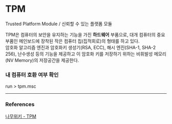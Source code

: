 # TPM

Trusted Platform Module / 신뢰할 수 있는 플랫폼 모듈

TPM은 컴퓨터의 보안을 유지하는 기능을 가진 **하드웨어** 부품으로, 대개 컴퓨터의 중요 부품인 메인보드에 장착된 작은 컴퓨터 칩(집적회로)의 형태를 하고 있다.  
암호화 알고리즘 엔진과 암호화키 생성기(RSA, ECC), 해시 엔진(SHA-1, SHA-2 256), 난수생성 등의 기능을 제공하고 이 암호화 키를 저장하기 위하는 비휘발성 메모리(NV Memory)의 저장공간을 제공한다.


### 내 컴퓨터 호환 여부 확인

run > tpm.msc 

---
### References
[나무위키 - TPM](https://namu.wiki/w/TPM)